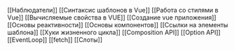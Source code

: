 [[Наблюдатели]]
[[Синтаксис шаблонов в Vue]]
[[Работа со стилями в Vue]]
[[Вычисляемые свойства в VUE]]
[[Создание vue приложения]]
[[Основы реактивности]]
[[Основы компонентов]]
[[Ссылки на элементы шаблона]]
[[Хуки жизненного цикла]]
[[Composition API]]
[[Option API]]
[[EventLoop]]
[[fetch]]
[[Слоты]]